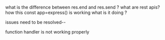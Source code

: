 what is the difference between res.end and res.send ?
what are rest apis?
how this const app=express() is working what is it doing ?

issues need to be resolved--

function handler is not working properly